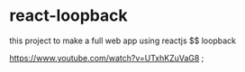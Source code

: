 # react-loopback
this project to make a full web app using reactjs $$ loopback

https://www.youtube.com/watch?v=UTxhKZuVaG8 ;
